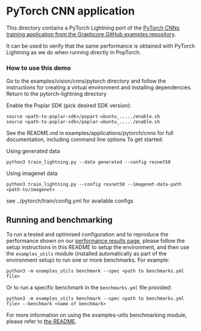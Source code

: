 # PyTorch CNN application

This directory contains a PyTorch Lightning port of the [PyTorch CNNs training application from the Graphcore GitHub examples repository](https://github.com/graphcore/examples/tree/master/applications/pytorch/cnns/train).

It can be used to verify that the same performance is obtained with PyTorch Lightning as we do when running directly in PopTorch.

### How to use this demo

Go to the examples/vision/cnns/pytorch directory and follow the instructions for creating a virtual environment and installing dependencies.
Return to the pytorch-lightning directory

Enable the Poplar SDK (pick desired SDK version):

```console
source <path-to-poplar-sdk>/popart-ubuntu_...../enable.sh
source <path-to-poplar-sdk>/poplar-ubuntu_...../enable.sh
```

See the README.md in examples/applications/pytorch/cnns for full documentation, including command line options
To get started:

Using generated data
```console
python3 train_lightning.py --data generated --config resnet50
```

Using imagenet data
```console
python3 train_lightning.py --config resnet50 --imagenet-data-path <path-to/imagenet>
```

see ../pytorch/train/config.yml for available configs


## Running and benchmarking

To run a tested and optimised configuration and to reproduce the performance shown on our [performance results page](https://www.graphcore.ai/performance-results), please follow the setup instructions in this README to setup the environment, and then use the `examples_utils` module (installed automatically as part of the environment setup) to run one or more benchmarks. For example:

```console
python3 -m examples_utils benchmark --spec <path to benchmarks.yml file>
```

Or to run a specific benchmark in the `benchmarks.yml` file provided:

```console
python3 -m examples_utils benchmark --spec <path to benchmarks.yml file> --benchmark <name of benchmark>
```

For more information on using the examples-utils benchmarking module, please refer to [the README](https://github.com/graphcore/examples-utils/blob/master/examples_utils/benchmarks/README.md).
